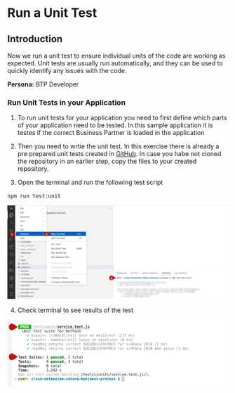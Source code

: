 # Run a Unit Test

## Introduction

Now we run a unit test to ensure individual units of the code are working as expected. Unit tests are usually run automatically, and they can be used to quickly identify any issues with the code.

**Persona:** BTP Developer

### Run Unit Tests in your Application

1. To run unit tests for your application you need to first define which parts of your application need to be tested. In this sample application it is testes if the correct Business Partner is loaded in the application

2. Then you need to wrtie the unit test. In this exercise there is already a pre prepared unit tests created in [GitHub](https://github.com/SAP-samples/cloud-extension-s4hana-business-process/blob/main/tests/unit/service.test.js). In case you habe not cloned the repository in an earlier step, copy the files to your created repository.

3. Open the terminal and run the following test script


```
npm run test:unit

```

![Unit Tests](./images/unit-test-1.png)


4. Check terminal to see results of the test

![Unit Tests](./images/unit-test-2.png)
